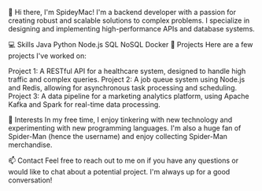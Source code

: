 👋 Hi there, I'm SpideyMac!
I'm a backend developer with a passion for creating robust and scalable solutions to complex problems. I specialize in designing and implementing high-performance APIs and database systems.

💻 Skills
Java
Python
Node.js
SQL
NoSQL
Docker
🚀 Projects
Here are a few projects I've worked on:

Project 1: A RESTful API for a healthcare system, designed to handle high traffic and complex queries.
Project 2: A job queue system using Node.js and Redis, allowing for asynchronous task processing and scheduling.
Project 3: A data pipeline for a marketing analytics platform, using Apache Kafka and Spark for real-time data processing.
 
 

🌟 Interests
In my free time, I enjoy tinkering with new technology and experimenting with new programming languages. I'm also a huge fan of Spider-Man (hence the username) and enjoy collecting Spider-Man merchandise.

📫 Contact
Feel free to reach out to me on  if you have any questions or would like to chat about a potential project. I'm always up for a good conversation!
